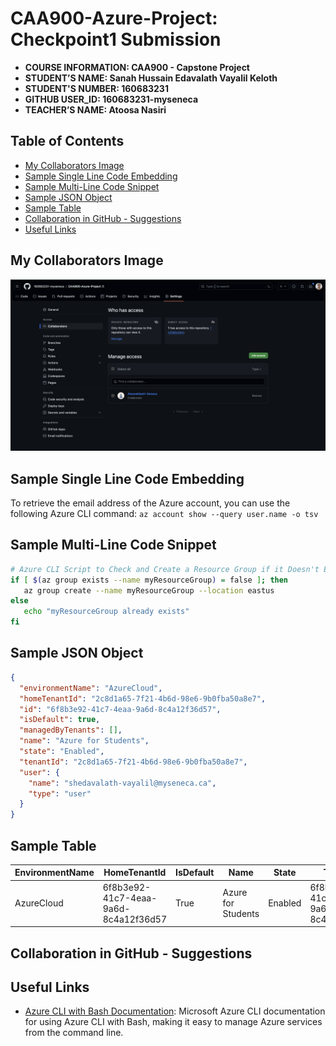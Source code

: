 
# CAA900-Azure-Project: Checkpoint1 Submission

- **COURSE INFORMATION: CAA900 - Capstone Project**
- **STUDENT’S NAME: Sanah Hussain Edavalath Vayalil Keloth**
- **STUDENT'S NUMBER: 160683231**
- **GITHUB USER_ID: 160683231-myseneca**
- **TEACHER’S NAME: Atoosa Nasiri**

## Table of Contents
- [My Collaborators Image](#my-collaborators-image)
- [Sample Single Line Code Embedding](#sample-single-line-code-embedding)
- [Sample Multi-Line Code Snippet](#sample-multi-line-code-snippet)
- [Sample JSON Object](#sample-json-object)
- [Sample Table](#sample-table)
- [Collaboration in GitHub - Suggestions](#collaboration-in-github---suggestions)
- [Useful Links](#useful-links)

## My Collaborators Image
![Collaborators Screenshot](collaborator.png)

## Sample Single Line Code Embedding
To retrieve the email address of the Azure account, you can use the following Azure CLI command:
`az account show --query user.name -o tsv`

## Sample Multi-Line Code Snippet
```bash
# Azure CLI Script to Check and Create a Resource Group if it Doesn't Exist
if [ $(az group exists --name myResourceGroup) = false ]; then 
   az group create --name myResourceGroup --location eastus
else
   echo "myResourceGroup already exists"
fi
```

## Sample JSON Object

```JSON
{
  "environmentName": "AzureCloud",
  "homeTenantId": "2c8d1a65-7f21-4b6d-98e6-9b0fba50a8e7",
  "id": "6f8b3e92-41c7-4eaa-9a6d-8c4a12f36d57",
  "isDefault": true,
  "managedByTenants": [],
  "name": "Azure for Students",
  "state": "Enabled",
  "tenantId": "2c8d1a65-7f21-4b6d-98e6-9b0fba50a8e7",
  "user": {
    "name": "shedavalath-vayalil@myseneca.ca",
    "type": "user"
  }
}
```

## Sample Table

| EnvironmentName | HomeTenantId                          | IsDefault | Name                | State   | TenantId                            |
| --------------- | ------------------------------------ | --------- | ------------------- | ------- | ----------------------------------- |
| AzureCloud      | 6f8b3e92-41c7-4eaa-9a6d-8c4a12f36d57 | True      | Azure for Students  | Enabled | 6f8b3e92-41c7-4eaa-9a6d-8c4a12f36d57 |

## Collaboration in GitHub - Suggestions

## Useful Links
- [Azure CLI with Bash Documentation](https://learn.microsoft.com/en-us/cli/azure/azure-cli-learn-bash#starting-bash): Microsoft Azure CLI documentation for using Azure CLI with Bash, making it easy to manage Azure services from the command line.

